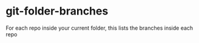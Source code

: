 # git-folder-branches
For each repo inside your current folder, this lists the branches inside each repo
